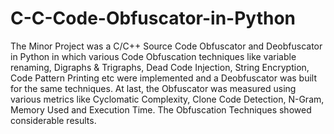 # C-C-Code-Obfuscator-in-Python
The Minor Project was a C/C++ Source Code Obfuscator and Deobfuscator in Python in which various Code Obfuscation techniques like variable renaming, Digraphs &amp; Trigraphs, Dead Code Injection, String Encryption, Code Pattern Printing etc were implemented and a Deobfuscator was built for the same techniques. At last, the Obfuscator was measured using various metrics like Cyclomatic Complexity, Clone Code Detection, N-Gram, Memory Used and Execution Time. The Obfuscation Techniques showed considerable results.
